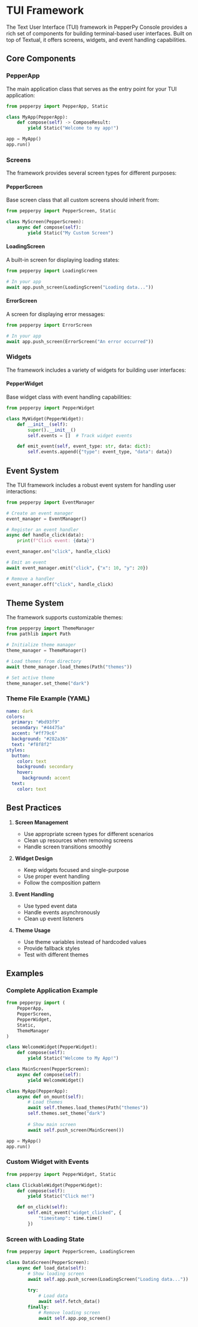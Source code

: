 # TUI Framework

The Text User Interface (TUI) framework in PepperPy Console provides a rich set of components for building terminal-based user interfaces. Built on top of Textual, it offers screens, widgets, and event handling capabilities.

## Core Components

### PepperApp

The main application class that serves as the entry point for your TUI application:

```python
from pepperpy import PepperApp, Static

class MyApp(PepperApp):
    def compose(self) -> ComposeResult:
        yield Static("Welcome to my app!")

app = MyApp()
app.run()
```

### Screens

The framework provides several screen types for different purposes:

#### PepperScreen

Base screen class that all custom screens should inherit from:

```python
from pepperpy import PepperScreen, Static

class MyScreen(PepperScreen):
    async def compose(self):
        yield Static("My Custom Screen")
```

#### LoadingScreen

A built-in screen for displaying loading states:

```python
from pepperpy import LoadingScreen

# In your app
await app.push_screen(LoadingScreen("Loading data..."))
```

#### ErrorScreen

A screen for displaying error messages:

```python
from pepperpy import ErrorScreen

# In your app
await app.push_screen(ErrorScreen("An error occurred"))
```

### Widgets

The framework includes a variety of widgets for building user interfaces:

#### PepperWidget

Base widget class with event handling capabilities:

```python
from pepperpy import PepperWidget

class MyWidget(PepperWidget):
    def __init__(self):
        super().__init__()
        self.events = []  # Track widget events

    def emit_event(self, event_type: str, data: dict):
        self.events.append({"type": event_type, "data": data})
```

## Event System

The TUI framework includes a robust event system for handling user interactions:

```python
from pepperpy import EventManager

# Create an event manager
event_manager = EventManager()

# Register an event handler
async def handle_click(data):
    print(f"Click event: {data}")

event_manager.on("click", handle_click)

# Emit an event
await event_manager.emit("click", {"x": 10, "y": 20})

# Remove a handler
event_manager.off("click", handle_click)
```

## Theme System

The framework supports customizable themes:

```python
from pepperpy import ThemeManager
from pathlib import Path

# Initialize theme manager
theme_manager = ThemeManager()

# Load themes from directory
await theme_manager.load_themes(Path("themes"))

# Set active theme
theme_manager.set_theme("dark")
```

### Theme File Example (YAML)

```yaml
name: dark
colors:
  primary: "#bd93f9"
  secondary: "#44475a"
  accent: "#ff79c6"
  background: "#282a36"
  text: "#f8f8f2"
styles:
  button:
    color: text
    background: secondary
    hover:
      background: accent
  text:
    color: text
```

## Best Practices

1. **Screen Management**
   - Use appropriate screen types for different scenarios
   - Clean up resources when removing screens
   - Handle screen transitions smoothly

2. **Widget Design**
   - Keep widgets focused and single-purpose
   - Use proper event handling
   - Follow the composition pattern

3. **Event Handling**
   - Use typed event data
   - Handle events asynchronously
   - Clean up event listeners

4. **Theme Usage**
   - Use theme variables instead of hardcoded values
   - Provide fallback styles
   - Test with different themes

## Examples

### Complete Application Example

```python
from pepperpy import (
    PepperApp,
    PepperScreen,
    PepperWidget,
    Static,
    ThemeManager
)

class WelcomeWidget(PepperWidget):
    def compose(self):
        yield Static("Welcome to My App!")

class MainScreen(PepperScreen):
    async def compose(self):
        yield WelcomeWidget()

class MyApp(PepperApp):
    async def on_mount(self):
        # Load themes
        await self.themes.load_themes(Path("themes"))
        self.themes.set_theme("dark")
        
        # Show main screen
        await self.push_screen(MainScreen())

app = MyApp()
app.run()
```

### Custom Widget with Events

```python
from pepperpy import PepperWidget, Static

class ClickableWidget(PepperWidget):
    def compose(self):
        yield Static("Click me!")

    def on_click(self):
        self.emit_event("widget_clicked", {
            "timestamp": time.time()
        })
```

### Screen with Loading State

```python
from pepperpy import PepperScreen, LoadingScreen

class DataScreen(PepperScreen):
    async def load_data(self):
        # Show loading screen
        await self.app.push_screen(LoadingScreen("Loading data..."))
        
        try:
            # Load data
            await self.fetch_data()
        finally:
            # Remove loading screen
            await self.app.pop_screen()
``` 